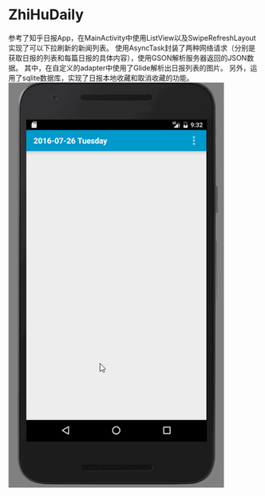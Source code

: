 # ZhiHuDaily
参考了知乎日报App，在MainActivity中使用ListView以及SwipeRefreshLayout实现了可以下拉刷新的新闻列表。
使用AsyncTask封装了两种网络请求（分别是获取日报的列表和每篇日报的具体内容），使用GSON解析服务器返回的JSON数据。
其中，在自定义的adapter中使用了Glide解析出日报列表的图片。
另外，运用了sqlite数据库，实现了日报本地收藏和取消收藏的功能。
![image](https://github.com/Kirito0512/ZhiHuDaily/blob/master/zhihu.gif)
